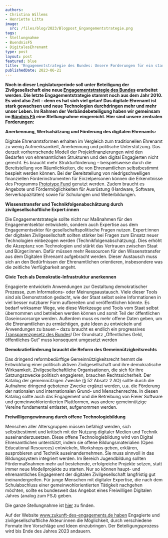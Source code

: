 ```yaml
---
authors:
- Christina Willems
- Henriette Litta
image:
  src: /files/blog/2023/Blogpost_Engangementstrategie.png
tags:
- Stellungnahme
- BuendnisF5
- DigitalesEhrenamt
type: post
layout: post
featured: blue
title: 'Engagementstrategie des Bundes: Unsere Forderungen für ein starkes digitales Ehrenamt'
publishedDate: 2023-06-21
---
```


**Noch in dieser Legislaturperiode soll unter Beteiligung der Zivilgesellschaft eine neue [Engagementstrategie des Bundes](https://www.bmfsfj.de/bmfsfj/themen/engagement-und-gesellschaft/engagement-staerken/engagementstrategie-des-bundes-222072) erarbeitet werden. Die letzte Engagementstrategie stammt noch aus dem Jahr 2010. Es wird also Zeit – denn es hat sich viel getan! Das digitale Ehrenamt ist stark gewachsen und neue Technologien durchdringen mehr und mehr unser Leben. Im Rahmen der Verbändebeteiligung haben wir gemeinsam im [Bündnis F5](https://buendnis-f5.de/) eine Stellungnahme eingereicht. Hier sind unsere zentralen Forderungen:**

**Anerkennung, Wertschätzung und Förderung des digitalen Ehrenamts:**

Digitale Ehrenamtsformen erhalten im Vergleich zum traditionellen Ehrenamt zu wenig Aufmerksamkeit, Anerkennung und politische Unterstützung. Das derzeit vorherrschende Modell der Projektfinanzierungen wird den Bedarfen von ehrenamtlichen Strukturen und den digital Engagierten nicht gerecht. Es braucht mehr Strukturförderung – beispielsweise durch die Bereitstellung von Räumlichkeiten, die von Ehrenamtlichen selbstbestimmt bespielt werden können. Bei der Bereitstellung von niedrigschwelligen finanziellen Förderinstrumenten für Einzelpersonen können die Erkenntnisse des Programms  [Prototype Fund](https://prototypefund.de/) genutzt werden. Zudem braucht es Angebote und Fördermöglichkeiten für Ausrüstung (Hardware, Software, Serverkapazitäten) sowie für Schulungen und Weiterbildungen.

**Wissenstransfer und Technikfolgenabschätzung durch zivilgesellschaftliche Expert:innen**

Die Engagementstrategie sollte nicht nur Maßnahmen für den Engagementsektor entwickeln, sondern auch Expertise aus dem Engagementsektor für gesellschaftspolitische Fragen nutzen. Expert:innen der digitalen Zivilgesellschaft sollten stärker bei Fragen zum Einsatz neuer Technologien einbezogen werden (Technikfolgenabschätzung). Dies erhöht die Akzeptanz von Technologien und stärkt das Vertrauen zwischen Staat und Bürger:innen. Dafür müssen mehr Ressourcen für den Wissenstransfer aus dem Digitalen Ehrenamt aufgebracht werden. Dieser Austausch muss sich an den Bedürfnissen der Ehrenamtlichen orientieren, insbesondere was die zeitliche Verfügbarkeit angeht.

**Civic Tech als Demokratie-Infrastruktur anerkennen**

Engagierte entwickeln Anwendungen zur Gestaltung demokratischer Prozesse, zum Informations- oder Meinungsaustausch. Viele dieser Tools sind als Demonstration gedacht, wie der Staat selbst seine Informationen in viel besser nutzbarer Form aufbereiten und veröffentlichen könnte. Es bedarf wirksamer Wege, wie diese Werkzeuge und Tools vom Staat selbst übernommen und betrieben werden können und somit Teil der öffentlichen Daseinsvorsorge werden. Außerdem muss es mehr offene Daten geben, um die Ehrenamtlichen zu ermächtigen, gute Ideen zu entwickeln und Anwendungen zu bauen – dazu braucht es endlich ein progressives [Transparenzgesetz des Bundes](https://transparenzgesetz.de/)! Der Grundsatz „Öffentliches Geld, öffentliches Gut“ muss konsequent umgesetzt werden

**Demokratieförderung braucht die Reform des Gemeinnützigkeitsrechts**

Das dringend reformbedürftige Gemeinnützigkeitsrecht hemmt die Entwicklung einer politisch aktiven Zivilgesellschaft und ihre demokratische Wirksamkeit. Zivilgesellschaftliche Organisationen, die sich für ihre Satzungszwecke politisch engagieren, brauchen Rechtssicherheit. Der Katalog der gemeinnützigen Zwecke (§ 52 Absatz 2 AO) sollte durch die Aufnahme dringend gebotener Zwecke ergänzt werden, u.a. die Förderung der nationalen und internationalen Grund- und Menschenrechte. In diesen Katalog sollte auch das Engagement und die Betreibung von Freier Software und gemeinwohlorientierten Plattformen, was andere gemeinnützige Vereine fundamental entlastet, aufgenommen werden.  

**Freiwilligengewinnung durch offene Technologiebildung** 

Menschen aller Altersgruppen müssen befähigt werden, sich selbstbestimmt und kritisch mit der Nutzung digitaler Medien und Technik auseinanderzusetzen. Diese offene Technologiebildung wird von Digital Ehrenamtlichen unterstützt, indem sie offene Bildungsmaterialien (Open Educational Resources) entwickeln, Workshops geben, erklären, ausprobieren und Technik auseinandernehmen. Sie muss sinnvoll in das Bildungssystem integriert werden. Im Bereich Jugendbildung sollten Fördermaßnahmen mehr auf bestehende, erfolgreiche Projekte setzen, statt immer neue Modellprojekte zu starten. Nur so können haupt- und ehrenamtliches Engagement der digitalen Zivilgesellschaft langfristig gut ineinandergreifen. Für junge Menschen mit digitaler Expertise, die nach dem Schulabschluss einer gemeinwohlorientierten Tätigkeit nachgehen möchten, sollte es bundesweit das Angebot eines Freiwilligen Digitalen Jahres (analog zum FSJ) geben.



Die ganze Stellungnahme ist [hier](https://github.com/okfde/okfn.de/blob/5da0a7a476b038ea084ca3d60fc931569cc0e04b/static/files/blog/2023/Stellungnahme_Engagementstrategie_Bu%CC%88ndnisF5.pdf) zu finden. 


Auf der Website www.zukunft-des-engagements.de haben Engagierte und zivilgesellschaftliche Akteur:innen die Möglichkeit, durch verschiedene Formate ihre Vorschläge und Ideen einzubringen. Der Beteiligungsprozess wird bis Ende des Jahres 2023 andauern.